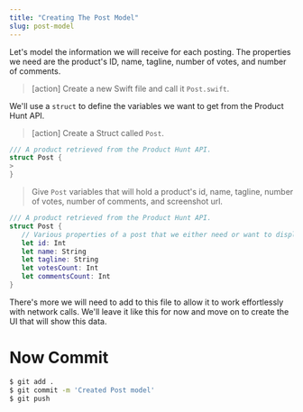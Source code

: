 ```yaml
---
title: "Creating The Post Model"
slug: post-model
---
```


Let's model the information we will receive for each posting. The properties we need are the product's ID, name, tagline, number of votes, and number of comments.

> [action]
> Create a new Swift file and call it `Post.swift`.

We'll use a `struct` to define the variables we want to get from the Product Hunt API.

> [action]
> Create a Struct called `Post`.
>
```swift
/// A product retrieved from the Product Hunt API.
struct Post {
>
}
```
>
> Give `Post` variables that will hold a product's id, name, tagline, number of votes, number of comments, and screenshot url.
>
```swift
/// A product retrieved from the Product Hunt API.
struct Post {
   // Various properties of a post that we either need or want to display
   let id: Int
   let name: String
   let tagline: String
   let votesCount: Int
   let commentsCount: Int
}
```

There's more we will need to add to this file to allow it to work effortlessly with network calls. We'll leave it like this for now and move on to create the UI that will show this data.

# Now Commit

```bash
$ git add .
$ git commit -m 'Created Post model'
$ git push
```
